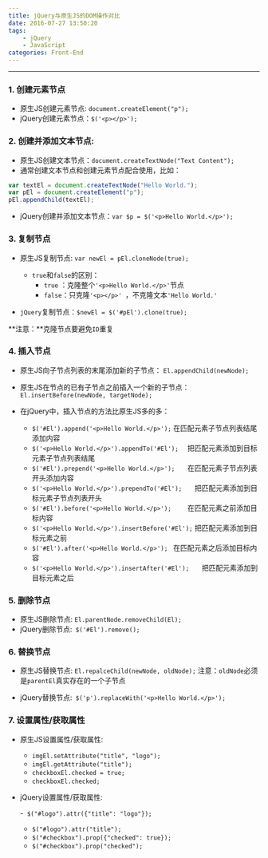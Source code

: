 ```yaml
---
title: jQuery与原生JS的DOM操作对比 
date: 2016-07-27 13:50:20
tags: 
    - jQuery
    - JavaScript
categories: Front-End
---
```


---

### 1. 创建元素节点

- 原生JS创建元素节点: `document.createElement("p");`
- jQuery创建元素节点：`$('<p></p>');`

### 2. 创建并添加文本节点:

- 原生JS创建文本节点：`document.createTextNode("Text Content");`
- 通常创建文本节点和创建元素节点配合使用，比如：
```javascript
var textEl = document.createTextNode("Hello World.");
var pEl = document.createElement("p");
pEl.appendChild(textEl);
```
<!--more-->
- jQuery创建并添加文本节点：`var $p = $('<p>Hello World.</p>');`

### 3. 复制节点

- 原生JS复制节点: `var newEl = pEl.cloneNode(true);  `
	- `true`和`false`的区别：
        - `true` ：克隆整个`'<p>Hello World.</p>'`节点
        - `false`：只克隆`'<p></p>' `，不克隆文本`'Hello World.'`

- `jQuery`复制节点：`$newEl = $('#pEl').clone(true);`

**注意：**克隆节点要避免`ID`重复

### 4. 插入节点

- 原生JS向子节点列表的末尾添加新的子节点：
`El.appendChild(newNode);`
- 原生JS在节点的已有子节点之前插入一个新的子节点：
`El.insertBefore(newNode, targetNode);`

- 在jQuery中，插入节点的方法比原生JS多的多：
  - `$('#El').append('<p>Hello World.</p>');`		     在匹配元素子节点列表结尾添加内容
  - `$('<p>Hello World.</p>').appendTo('#El');  `   	 把匹配元素添加到目标元素子节点列表结尾
  - `$('#El').prepend('<p>Hello World.</p>');	`	 在匹配元素子节点列表开头添加内容
  - `$('<p>Hello World.</p>').prependTo('#El');   `  把匹配元素添加到目标元素子节点列表开头
  - `$('#El').before('<p>Hello World.</p>');	`	     在匹配元素之前添加目标内容
  - `$('<p>Hello World.</p>').insertBefore('#El');` 	  把匹配元素添加到目标元素之前
  - `$('#El').after('<p>Hello World.</p>');	`	      在匹配元素之后添加目标内容
  - `$('<p>Hello World.</p>').insertAfter('#El');	`  	  把匹配元素添加到目标元素之后

### 5. 删除节点

- 原生JS删除节点: `El.parentNode.removeChild(El);`
- jQuery删除节点:` $('#El').remove();`

### 6. 替换节点

- 原生JS替换节点: `El.repalceChild(newNode, oldNode);`
注意：`oldNode`必须是`parentEl`真实存在的一个子节点

- jQuery替换节点:` $('p').replaceWith('<p>Hello World.</p>');`

### 7. 设置属性/获取属性

- 原生JS设置属性/获取属性:
   - `imgEl.setAttribute("title", "logo");`
   - `imgEl.getAttribute("title");`
   - `checkboxEl.checked = true;`
   - `checkboxEl.checked;`

- jQuery设置属性/获取属性:

   -` $("#logo").attr({"title": "logo"});`
   - `$("#logo").attr("title");`
   - `$("#checkbox").prop({"checked": true});`
   - `$("#checkbox").prop("checked");`

